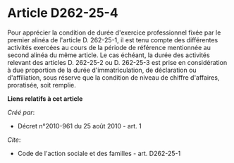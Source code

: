 # Article D262-25-4

Pour apprécier la condition de durée d'exercice professionnel fixée par le premier alinéa de l'article D. 262-25-1, il est
tenu compte des différentes activités exercées au cours de la période de référence mentionnée au second alinéa du même
article. Le cas échéant, la durée des activités relevant des articles D. 262-25-2 ou D. 262-25-3 est prise en considération à
due proportion de la durée d'immatriculation, de déclaration ou d'affiliation, sous réserve que la condition de niveau de
chiffre d'affaires, proratisée, soit remplie.

**Liens relatifs à cet article**

_Créé par_:

  - Décret n°2010-961 du 25 août 2010 - art. 1

_Cite_:

  - Code de l'action sociale et des familles - art. D262-25-1
